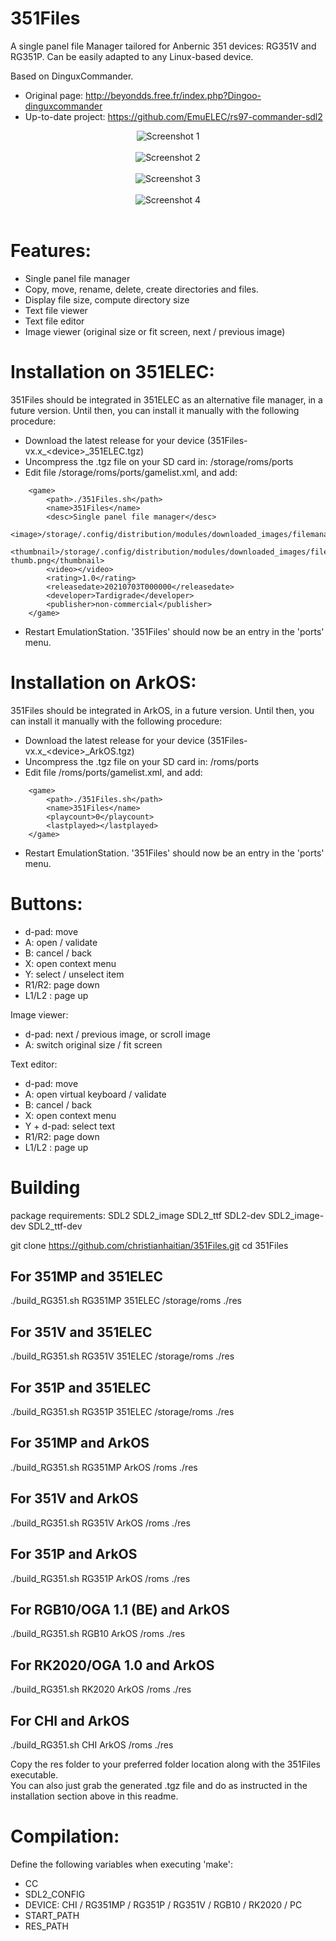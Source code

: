 # 351Files
A single panel file Manager tailored for Anbernic 351 devices: RG351V and RG351P. Can be easily adapted to any Linux-based device.

Based on DinguxCommander.
* Original page: http://beyondds.free.fr/index.php?Dingoo-dinguxcommander
* Up-to-date project: https://github.com/EmuELEC/rs97-commander-sdl2

<p align="center">
  <img src="https://raw.githubusercontent.com/Tardigrade-nx/351Files/master/screenshots/01.png" alt="Screenshot 1"><br /><br />
  <img src="https://raw.githubusercontent.com/Tardigrade-nx/351Files/master/screenshots/02.png" alt="Screenshot 2"><br /><br />
  <img src="https://raw.githubusercontent.com/Tardigrade-nx/351Files/master/screenshots/03.png" alt="Screenshot 3"><br /><br />
  <img src="https://raw.githubusercontent.com/Tardigrade-nx/351Files/master/screenshots/04.png" alt="Screenshot 4"><br /><br />
</p>

# Features:
* Single panel file manager
* Copy, move, rename, delete, create directories and files.
* Display file size, compute directory size
* Text file viewer
* Text file editor
* Image viewer (original size or fit screen, next / previous image)

# Installation on 351ELEC:
351Files should be integrated in 351ELEC as an alternative file manager, in a future version.
Until then, you can install it manually with the following procedure:
* Download the latest release for your device (351Files-vx.x_&lt;device&gt;_351ELEC.tgz)
* Uncompress the .tgz file on your SD card in: /storage/roms/ports
* Edit file /storage/roms/ports/gamelist.xml, and add:

```
	<game>
		<path>./351Files.sh</path>
		<name>351Files</name>
		<desc>Single panel file manager</desc>
		<image>/storage/.config/distribution/modules/downloaded_images/filemanager.png</image>
		<thumbnail>/storage/.config/distribution/modules/downloaded_images/filemanager-thumb.png</thumbnail>
		<video></video>
		<rating>1.0</rating>
		<releasedate>20210703T000000</releasedate>
		<developer>Tardigrade</developer>
		<publisher>non-commercial</publisher>
	</game>
```

* Restart EmulationStation. '351Files' should now be an entry in the 'ports' menu.

# Installation on ArkOS:
351Files should be integrated in ArkOS, in a future version.
Until then, you can install it manually with the following procedure:
* Download the latest release for your device (351Files-vx.x_&lt;device&gt;_ArkOS.tgz)
* Uncompress the .tgz file on your SD card in: /roms/ports
* Edit file /roms/ports/gamelist.xml, and add:

```
	<game>
		<path>./351Files.sh</path>
		<name>351Files</name>
		<playcount>0</playcount>
		<lastplayed></lastplayed>
	</game>
```

* Restart EmulationStation. '351Files' should now be an entry in the 'ports' menu.

# Buttons:
* d-pad: move
* A: open / validate
* B: cancel / back
* X: open context menu
* Y: select / unselect item
* R1/R2: page down
* L1/L2 : page up

Image viewer:
* d-pad: next / previous image, or scroll image
* A: switch original size / fit screen

Text editor:
* d-pad: move
* A: open virtual keyboard / validate
* B: cancel / back
* X: open context menu
* Y + d-pad: select text
* R1/R2: page down
* L1/L2 : page up

# Building
package requirements: SDL2 SDL2_image SDL2_ttf SDL2-dev SDL2_image-dev SDL2_ttf-dev

git clone https://github.com/christianhaitian/351Files.git
cd 351Files

## For 351MP and 351ELEC
./build_RG351.sh RG351MP 351ELEC /storage/roms ./res

## For 351V and 351ELEC
./build_RG351.sh RG351V 351ELEC /storage/roms ./res

## For 351P and 351ELEC
./build_RG351.sh RG351P 351ELEC /storage/roms ./res

## For 351MP and ArkOS
./build_RG351.sh RG351MP ArkOS /roms ./res

## For 351V and ArkOS
./build_RG351.sh RG351V ArkOS /roms ./res

## For 351P and ArkOS
./build_RG351.sh RG351P ArkOS /roms ./res

## For RGB10/OGA 1.1 (BE) and ArkOS
./build_RG351.sh RGB10 ArkOS /roms ./res

## For RK2020/OGA 1.0 and ArkOS
./build_RG351.sh RK2020 ArkOS /roms ./res

## For CHI and ArkOS
./build_RG351.sh CHI ArkOS /roms ./res

Copy the res folder to your preferred folder location along with the 351Files executable. \
You can also just grab the generated .tgz file and do as instructed in the installation section above in this readme.

# Compilation:
Define the following variables when executing 'make':
* CC
* SDL2_CONFIG
* DEVICE: CHI / RG351MP / RG351P / RG351V / RGB10 / RK2020 / PC
* START_PATH
* RES_PATH
